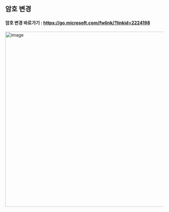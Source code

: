 ## 암호 변경 
#### 암호 변경 바로가기 : https://go.microsoft.com/fwlink/?linkid=2224198
<img width="558" alt="image" src="https://github.com/ClassSync/K12/assets/16409151/828f68ad-b786-4d5d-b817-c2d29138d1ec">
